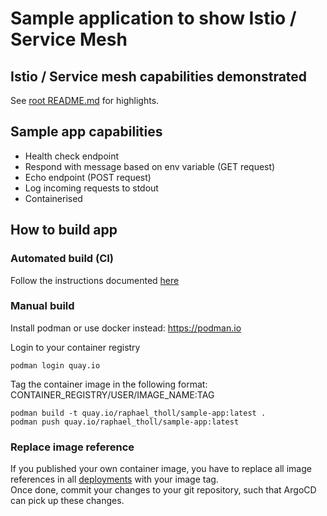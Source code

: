 # Sample application to show Istio / Service Mesh

## Istio / Service mesh capabilities demonstrated

See [root README.md](../README.md) for highlights.

## Sample app capabilities

- Health check endpoint
- Respond with message based on env variable (GET request)
- Echo endpoint (POST request)
- Log incoming requests to stdout
- Containerised

## How to build app

### Automated build (CI)

Follow the instructions documented [here](../ci/)

### Manual build

Install podman or use docker instead: https://podman.io <br>

Login to your container registry

```
podman login quay.io
```

Tag the container image in the following format: CONTAINER_REGISTRY/USER/IMAGE_NAME:TAG

```
podman build -t quay.io/raphael_tholl/sample-app:latest .
podman push quay.io/raphael_tholl/sample-app:latest
```

### Replace image reference

If you published your own container image, you have to replace all image references in all [deployments](./k8s_resources/) with your image tag.<br>
Once done, commit your changes to your git repository, such that ArgoCD can pick up these changes.
